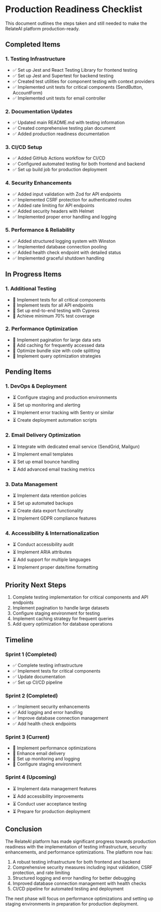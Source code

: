 # Production Readiness Checklist

This document outlines the steps taken and still needed to make the RelateAI platform production-ready.

## Completed Items

### 1. Testing Infrastructure
- ✅ Set up Jest and React Testing Library for frontend testing
- ✅ Set up Jest and Supertest for backend testing
- ✅ Created test utilities for component testing with context providers
- ✅ Implemented unit tests for critical components (SendButton, AccountForm)
- ✅ Implemented unit tests for email controller

### 2. Documentation Updates
- ✅ Updated main README.md with testing information
- ✅ Created comprehensive testing plan document
- ✅ Added production readiness documentation

### 3. CI/CD Setup
- ✅ Added GitHub Actions workflow for CI/CD
- ✅ Configured automated testing for both frontend and backend
- ✅ Set up build job for production deployment

### 4. Security Enhancements
- ✅ Added input validation with Zod for API endpoints
- ✅ Implemented CSRF protection for authenticated routes
- ✅ Added rate limiting for API endpoints
- ✅ Added security headers with Helmet
- ✅ Implemented proper error handling and logging

### 5. Performance & Reliability
- ✅ Added structured logging system with Winston
- ✅ Implemented database connection pooling
- ✅ Added health check endpoint with detailed status
- ✅ Implemented graceful shutdown handling

## In Progress Items

### 1. Additional Testing
- 🔄 Implement tests for all critical components
- 🔄 Implement tests for all API endpoints
- 🔄 Set up end-to-end testing with Cypress
- 🔄 Achieve minimum 70% test coverage

### 2. Performance Optimization
- 🔄 Implement pagination for large data sets
- 🔄 Add caching for frequently accessed data
- 🔄 Optimize bundle size with code splitting
- 🔄 Implement query optimization strategies

## Pending Items

### 1. DevOps & Deployment
- ⏳ Configure staging and production environments
- ⏳ Set up monitoring and alerting
- ⏳ Implement error tracking with Sentry or similar
- ⏳ Create deployment automation scripts

### 2. Email Delivery Optimization
- ⏳ Integrate with dedicated email service (SendGrid, Mailgun)
- ⏳ Implement email templates
- ⏳ Set up email bounce handling
- ⏳ Add advanced email tracking metrics

### 3. Data Management
- ⏳ Implement data retention policies
- ⏳ Set up automated backups
- ⏳ Create data export functionality
- ⏳ Implement GDPR compliance features

### 4. Accessibility & Internationalization
- ⏳ Conduct accessibility audit
- ⏳ Implement ARIA attributes
- ⏳ Add support for multiple languages
- ⏳ Implement proper date/time formatting

## Priority Next Steps

1. Complete testing implementation for critical components and API endpoints
2. Implement pagination to handle large datasets
3. Configure staging environment for testing
4. Implement caching strategy for frequent queries
5. Add query optimization for database operations

## Timeline

### Sprint 1 (Completed)
- ✅ Complete testing infrastructure
- ✅ Implement tests for critical components
- ✅ Update documentation
- ✅ Set up CI/CD pipeline

### Sprint 2 (Completed)
- ✅ Implement security enhancements
- ✅ Add logging and error handling
- ✅ Improve database connection management
- ✅ Add health check endpoints

### Sprint 3 (Current)
- 🔄 Implement performance optimizations
- 🔄 Enhance email delivery
- 🔄 Set up monitoring and logging
- 🔄 Configure staging environment

### Sprint 4 (Upcoming)
- ⏳ Implement data management features
- ⏳ Add accessibility improvements
- ⏳ Conduct user acceptance testing
- ⏳ Prepare for production deployment

## Conclusion

The RelateAI platform has made significant progress towards production readiness with the implementation of testing infrastructure, security enhancements, and performance optimizations. The platform now has:

1. A robust testing infrastructure for both frontend and backend
2. Comprehensive security measures including input validation, CSRF protection, and rate limiting
3. Structured logging and error handling for better debugging
4. Improved database connection management with health checks
5. CI/CD pipeline for automated testing and deployment

The next phase will focus on performance optimizations and setting up staging environments in preparation for production deployment.

